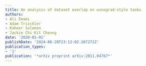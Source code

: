 ```yaml
---
title: An analysis of dataset overlap on winograd-style tasks
authors:
- Ali Emami
- Adam Trischler
- Kaheer Suleman
- Jackie Chi Kit Cheung
date: '2020-01-01'
publishDate: '2024-06-28T23:12:02.207272Z'
publication_types:
- '1'
publication: '*arXiv preprint arXiv:2011.04767*'
---
```

